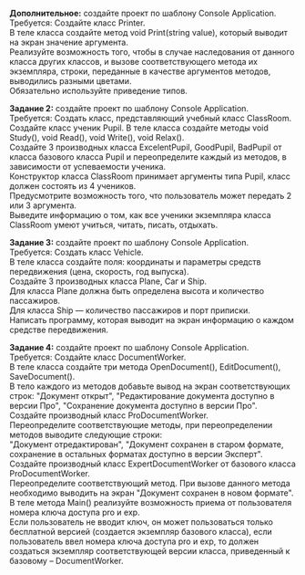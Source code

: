 **Дополнительное:** создайте проект по шаблону Console Application.  
Требуется: Создайте класс Printer.  
В  теле  класса  создайте  метод  void  Print(string  value),  который  выводит  на  экран  значение 
аргумента.  
Реализуйте возможность того, чтобы в случае наследования от данного класса других классов, и вызове 
соответствующего  метода  их  экземпляра,  строки,  переданные  в  качестве  аргументов  методов, 
выводились разными цветами.  
Обязательно используйте приведение типов.  

**Задание 2:** создайте проект по шаблону Console Application.  
Требуется: Создать класс, представляющий учебный класс ClassRoom.  
Создайте класс ученик Pupil.  В теле класса создайте методы void Study(), void Read(), void Write(), void Relax().  
Создайте 3 производных класса ExcelentPupil, GoodPupil, BadPupil  от класса базового класса Pupil и переопределите каждый из методов, в зависимости от успеваемости ученика.  
Конструктор класса ClassRoom принимает аргументы типа Pupil, класс должен состоять из 4 учеников.  
Предусмотрите возможность того, что пользователь может передать 2 или 3 аргумента.  
Выведите  информацию  о  том,  как  все  ученики  экземпляра  класса  ClassRoom  умеют  учиться,  читать, писать, отдыхать.  
 
**Задание 3:** создайте проект по шаблону Console Application.  
Требуется: Создать класс Vehicle.  
В  теле  класса  создайте  поля:  координаты  и  параметры  средств  передвижения  (цена,  скорость,  год выпуска).  
Создайте 3 производных класса Plane, Саг и Ship.  
Для класса Plane должна быть определена высота и количество пассажиров.  
Для класса Ship — количество пассажиров и порт приписки.  
Написать программу, которая выводит на экран информацию о каждом средстве передвижения. 
 
**Задание 4:** создайте проект по шаблону Console Application.  
Требуется: Создайте класс DocumentWorker.  
В теле класса создайте три метода OpenDocument(), EditDocument(), SaveDocument().  
В  тело  каждого  из  методов  добавьте  вывод  на  экран  соответствующих  строк:  "Документ  открыт", "Редактирование  документа  доступно  в  версии  Про",  "Сохранение  документа  доступно  в версии Про".  
Создайте производный класс ProDocumentWorker.  
Переопределите соответствующие методы, при переопределении методов выводите следующие строки:  
"Документ отредактирован", "Документ сохранен в старом формате, сохранение в остальных форматах доступно в версии Эксперт".  
Создайте  производный  класс  ExpertDocumentWorker  от  базового  класса  ProDocumentWorker.  
Переопределите соответствующий метод. При вызове данного метода необходимо выводить на экран "Документ сохранен в новом формате".  
В теле метода Main() реализуйте возможность приема от пользователя номера ключа доступа pro и exp.  
Если  пользователь  не  вводит  ключ,  он  может  пользоваться  только  бесплатной  версией  (создается экземпляр  базового  класса),  если  пользователь  ввел  номера  ключа  доступа  pro  и  exp,  то  должен создаться экземпляр соответствующей версии класса, приведенный к базовому – DocumentWorker.  
